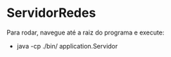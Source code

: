 # ServidorRedes

Para rodar, navegue até a raiz do programa e execute:  
- java -cp ./bin/ application.Servidor
